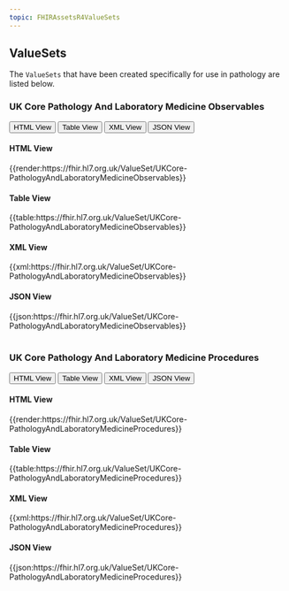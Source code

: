 ```yaml
---
topic: FHIRAssetsR4ValueSets
---
```

## ValueSets
The `ValueSets` that have been created specifically for use in pathology are listed below.

### UK Core Pathology And Laboratory Medicine Observables
<div>
<div class="tab">
 <button class="tablinks active" onclick="openTab(event, 'HTML View')">HTML View</button>
 <button class="tablinks" onclick="openTab(event, 'Table View')">Table View</button>
  <button class="tablinks" onclick="openTab(event, 'XML View')">XML View</button>
  <button class="tablinks" onclick="openTab(event, 'JSON View')">JSON View</button>
</div>

<div id="HTML View" class="tabcontent" style="display:block">
  <h4>HTML View</h4>
{{render:https://fhir.hl7.org.uk/ValueSet/UKCore-PathologyAndLaboratoryMedicineObservables}}
</div>

<div id="Table View" class="tabcontent">
  <h4>Table View</h4>
{{table:https://fhir.hl7.org.uk/ValueSet/UKCore-PathologyAndLaboratoryMedicineObservables}}
</div>

<div id="XML View" class="tabcontent">
  <h4>XML View</h4>
{{xml:https://fhir.hl7.org.uk/ValueSet/UKCore-PathologyAndLaboratoryMedicineObservables}}
</div>

<div id="JSON View" class="tabcontent">
  <h4>JSON View</h4>
{{json:https://fhir.hl7.org.uk/ValueSet/UKCore-PathologyAndLaboratoryMedicineObservables}}
</div>
</div>

<br>

### UK Core Pathology And Laboratory Medicine Procedures
<div>
<div class="tab">
 <button class="tablinks active" onclick="openTab(event, 'HTML View')">HTML View</button>
 <button class="tablinks" onclick="openTab(event, 'Table View')">Table View</button>
  <button class="tablinks" onclick="openTab(event, 'XML View')">XML View</button>
  <button class="tablinks" onclick="openTab(event, 'JSON View')">JSON View</button>
</div>

<div id="HTML View" class="tabcontent" style="display:block">
  <h4>HTML View</h4>
{{render:https://fhir.hl7.org.uk/ValueSet/UKCore-PathologyAndLaboratoryMedicineProcedures}}
</div>

<div id="Table View" class="tabcontent">
  <h4>Table View</h4>
{{table:https://fhir.hl7.org.uk/ValueSet/UKCore-PathologyAndLaboratoryMedicineProcedures}}
</div>

<div id="XML View" class="tabcontent">
  <h4>XML View</h4>
{{xml:https://fhir.hl7.org.uk/ValueSet/UKCore-PathologyAndLaboratoryMedicineProcedures}}
</div>

<div id="JSON View" class="tabcontent">
  <h4>JSON View</h4>
{{json:https://fhir.hl7.org.uk/ValueSet/UKCore-PathologyAndLaboratoryMedicineProcedures}}
</div>
</div>

